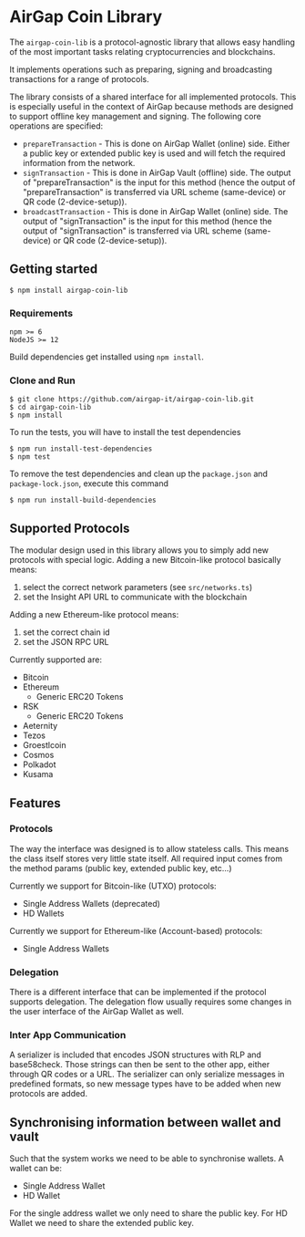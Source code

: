 # AirGap Coin Library

The `airgap-coin-lib` is a protocol-agnostic library that allows easy handling of the most important tasks relating cryptocurrencies and blockchains.

It implements operations such as preparing, signing and broadcasting transactions for a range of protocols.

The library consists of a shared interface for all implemented protocols. This is especially useful in the context of AirGap because methods are designed to support offline key management and signing. The following core operations are specified:

- `prepareTransaction` - This is done on AirGap Wallet (online) side. Either a public key or extended public key is used and will fetch the required information from the network.
- `signTransaction` - This is done in AirGap Vault (offline) side. The output of "prepareTransaction" is the input for this method (hence the output of "prepareTransaction" is transferred via URL scheme (same-device) or QR code (2-device-setup)).
- `broadcastTransaction` - This is done in AirGap Wallet (online) side. The output of "signTransaction" is the input for this method (hence the output of "signTransaction" is transferred via URL scheme (same-device) or QR code (2-device-setup)).

## Getting started

```
$ npm install airgap-coin-lib
```

### Requirements

```
npm >= 6
NodeJS >= 12
```

Build dependencies get installed using `npm install`.

### Clone and Run

```
$ git clone https://github.com/airgap-it/airgap-coin-lib.git
$ cd airgap-coin-lib
$ npm install
```

To run the tests, you will have to install the test dependencies

```
$ npm run install-test-dependencies
$ npm test
```

To remove the test dependencies and clean up the `package.json` and `package-lock.json`, execute this command

```
$ npm run install-build-dependencies
```

## Supported Protocols

The modular design used in this library allows you to simply add new protocols with special logic. Adding a new Bitcoin-like protocol basically means:

1. select the correct network parameters (see `src/networks.ts`)
2. set the Insight API URL to communicate with the blockchain

Adding a new Ethereum-like protocol means:

1. set the correct chain id
2. set the JSON RPC URL

Currently supported are:

- Bitcoin
- Ethereum
  - Generic ERC20 Tokens
- RSK
  - Generic ERC20 Tokens
- Aeternity
- Tezos
- Groestlcoin
- Cosmos
- Polkadot
- Kusama

## Features

### Protocols

The way the interface was designed is to allow stateless calls. This means the class itself stores very little state itself.
All required input comes from the method params (public key, extended public key, etc...)

Currently we support for Bitcoin-like (UTXO) protocols:

- Single Address Wallets (deprecated)
- HD Wallets

Currently we support for Ethereum-like (Account-based) protocols:

- Single Address Wallets

### Delegation

There is a different interface that can be implemented if the protocol supports delegation. The delegation flow usually requires some changes in the user interface of the AirGap Wallet as well.

### Inter App Communication

A serializer is included that encodes JSON structures with RLP and base58check. Those strings can then be sent to the other app, either through QR codes or a URL. The serializer can only serialize messages in predefined formats, so new message types have to be added when new protocols are added.

## Synchronising information between wallet and vault

Such that the system works we need to be able to synchronise wallets. A wallet can be:

- Single Address Wallet
- HD Wallet

For the single address wallet we only need to share the public key. For HD Wallet we need to share the extended public key.
